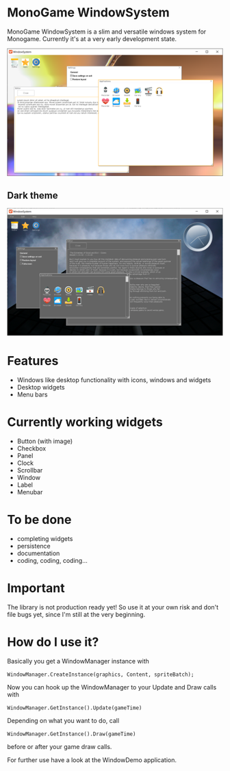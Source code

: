 # MonoGame WindowSystem

MonoGame WindowSystem is a slim and versatile windows system for Monogame.
Currently it's at a very early development state.

![Example application](https://raw.githubusercontent.com/mpue/WindowSystem/master/WindowSystem/Screenshots/shot1.png)

## Dark theme

![Example application](https://raw.githubusercontent.com/mpue/WindowSystem/master/WindowSystem/Screenshots/shot2.png)


#  Features
  - Windows like desktop functionality with icons, windows and widgets
  - Desktop widgets
  - Menu bars
  
# Currently working widgets

  - Button (with image)
  - Checkbox
  - Panel
  - Clock
  - Scrollbar
  - Window
  - Label
  - Menubar
  
# To be done
  - completing widgets
  - persistence
  - documentation
  - coding, coding, coding...
  
# Important

The library is not production ready yet! So use it at your own risk and don't file bugs yet, since I'm still at the very beginning.
  
# How do I use it?

Basically you get a WindowManager instance with 
  
    WindowManager.CreateInstance(graphics, Content, spriteBatch);
  
Now you can hook up the WindowManager to your Update and Draw calls with

    WindowManager.GetInstance().Update(gameTime)
  
Depending on what you want to do, call

    WindowManager.GetInstance().Draw(gameTime)
  
before or after your game draw calls.

For further use have a look at the WindowDemo application.
